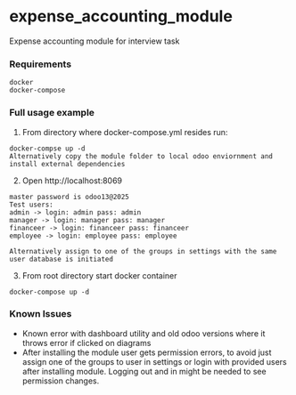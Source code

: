 # expense_accounting_module
Expense accounting module for interview task
### Requirements
```
docker
docker-compose
```

### Full usage example

1. From directory where docker-compose.yml resides run:
```
docker-compse up -d
Alternatively copy the module folder to local odoo enviornment and install external dependencies

```


2. Open http://localhost:8069
```
master password is odoo13@2025
Test users:
admin -> login: admin pass: admin
manager -> login: manager pass: manager
financeer -> login: financeer pass: financeer
employee -> login: employee pass: employee

Alternatively assign to one of the groups in settings with the same user database is initiated

```

3. From root directory start docker container
```
docker-compose up -d
```


### Known Issues

* Known error with dashboard utility and old odoo versions where it throws error if clicked on diagrams
* After installing the module user gets permission errors, to avoid just assign one of the groups to user in settings or login with provided users after installing module. Logging out and in might be needed to see permission changes.
